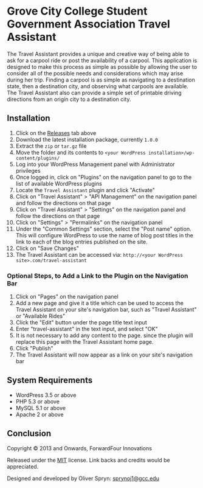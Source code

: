Grove City College Student Government Association Travel Assistant
===

The Travel Assistant provides a unique and creative way of being able to ask for a carpool ride or post the availability of a carpool. This application is designed to make this process as simple as possible by allowing the user to consider all of the possible needs and considerations which may arise during her trip. Finding a carpool is as simple as navigating to a destination state, then a destination city, and observing what carpools are available. The Travel Assistant also can provide a simple set of printable driving directions from an origin city to a destination city.

Installation
---

1. Click on the [Releases][1] tab above
2. Download the latest installation package, currently `1.0.0`
3. Extract the `zip` or `tar.gz` file
4. Move the folder and its contents to `<your WordPress installation>/wp-content/plugins/`
5. Log into your WordPress Management panel with Administrator privileges
6. Once logged in, click on "Plugins" on the navigation panel to go to the list of available WordPress plugins
7. Locate the `Travel Assistant` plugin and click "Activate"
8. Click on "Travel Assistant" > "API Management" on the navigation panel and follow the directions on that page
9. Click on "Travel Assistant" > "Settings" on the navigation panel and follow the directions on that page
10. Click on "Settings" > "Permalinks" on the navigation panel
11. Under the "Common Settings" section, select the "Post name" option. This will configure WordPress to use the name of blog post titles in the link to each of the blog entries published on the site.
12. Click on "Save Changes"
13. The Travel Assistant can be accessed via: `http://<your WordPress site>.com/travel-assistant`

### Optional Steps, to Add a Link to the Plugin on the Navigation Bar

1. Click on "Pages" on the navigation panel
2. Add a new page and give it a title which can be used to access the Travel Assistant on your site's navigation bar, such as "Travel Assistant" or "Available Rides"
3. Click the "Edit" button under the page title text input
4. Enter "travel-assistant" in the text input, and select "OK"
5. It is not necessary to add any content to the page. since the plugin will replace this page with the Travel Assistant home page.
6. Click "Publish"
7. The Travel Assistant will now appear as a link on your site's navigation bar

System Requirements
---

* WordPress 3.5 or above
* PHP 5.3 or above
* MySQL 5.1 or above
* Apache 2 or above

Conclusion
---

Copyright &copy; 2013 and Onwards, ForwardFour Innovations

Released under the [MIT][2] license. Link backs and credits would be appreciated.

Designed and developed by Oliver Spryn: sprynoj1@gcc.edu


[1]: https://github.com/ffiadmin/travel-assistant/releases
[2]: http://opensource.org/licenses/MIT
